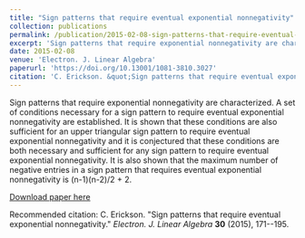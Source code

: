 ```yaml
---
title: "Sign patterns that require eventual exponential nonnegativity"
collection: publications
permalink: /publication/2015-02-08-sign-patterns-that-require-eventual-exponential-nonnegativity
excerpt: 'Sign patterns that require exponential nonnegativity are characterized. A set of conditions necessary for a sign pattern to require eventual exponential nonnegativity are established. It is shown that these conditions are also sufficient for an upper triangular sign pattern to require eventual exponential nonnegativity and it is conjectured that these conditions are both necessary and sufficient for any sign pattern to require eventual exponential nonnegativity. It is also shown that the maximum number of negative entries in a sign pattern that requires eventual exponential nonnegativity is (n-1)(n-2)/2 + 2.'
date: 2015-02-08
venue: 'Electron. J. Linear Algebra'
paperurl: 'https://doi.org/10.13001/1081-3810.3027'
citation: 'C. Erickson. &quot;Sign patterns that require eventual exponential nonnegativity.&quot; <i>Electron. J. Linear Algebra</i> <b>30</b> (2015), 171--195.'
---
```

Sign patterns that require exponential nonnegativity are characterized. A set of conditions necessary for a sign pattern to require eventual exponential nonnegativity are established. It is shown that these conditions are also sufficient for an upper triangular sign pattern to require eventual exponential nonnegativity and it is conjectured that these conditions are both necessary and sufficient for any sign pattern to require eventual exponential nonnegativity. It is also shown that the maximum number of negative entries in a sign pattern that requires eventual exponential nonnegativity is (n-1)(n-2)/2 + 2.

[Download paper here](https://doi.org/10.13001/1081-3810.3027)

Recommended citation: C. Erickson. "Sign patterns that require eventual exponential nonnegativity." <i>Electron. J. Linear Algebra</i> <b>30</b> (2015), 171--195.